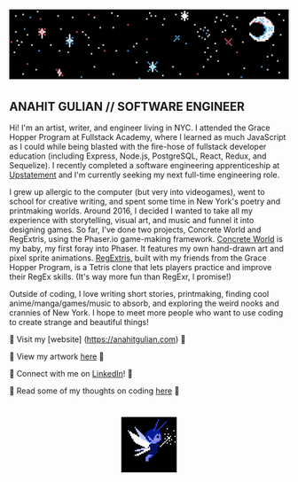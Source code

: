 <h1 align="center">
  <img src="https://github.com/sathytrench/sathytrench/blob/master/assets/Twinkling.gif" alt="Banner of a pixellated night sky with a crescent moon and twinkling stars glowing white, pink, and blue">
</h1>

## ANAHIT GULIAN // SOFTWARE ENGINEER

Hi! I'm an artist, writer, and engineer living in NYC. I attended the Grace
Hopper Program at Fullstack Academy, where I learned as much JavaScript as I 
could while being blasted with the fire-hose of fullstack developer education
(including Express, Node.js, PostgreSQL, React, Redux, and Sequelize). I recently
completed a software engineering apprenticeship at [Upstatement](https://upstatement.com/) 
and I'm currently seeking my next full-time engineering role.

I grew up allergic to the computer (but very into videogames), went to school for creative 
writing, and spent some time in New York's poetry and printmaking worlds. 
Around 2016, I decided I wanted to take all my experience with storytelling, visual art,
and music and funnel it into designing games. So far, I've done two projects, Concrete World 
and RegExtris, using the Phaser.io game-making framework. [Concrete World](https://concrete-world.herokuapp.com/) 
is my baby, my first foray into Phaser. It features my own hand-drawn art and pixel sprite animations. 
[RegExtris](https://regextris.herokuapp.com/), built with my friends from the Grace Hopper Program, 
is a Tetris clone that lets players practice and improve their RegEx skills. 
(It's way more fun than RegExr, I promise!)

Outside of coding, I love writing short stories, printmaking, finding cool anime/manga/games/music 
to absorb, and exploring the weird nooks and crannies of New York. I hope to meet 
more people who want to use coding to create strange and beautiful things!

🦋 Visit my [website] (https://anahitgulian.com) 🦋

💙 View my artwork [here](https://www.instagram.com/a7n7a7h7i7t/) 💙

🔗 Connect with me on [LinkedIn](https://www.linkedin.com/in/anahitgulian/)! 🔗

🌷 Read some of my thoughts on coding [here](https://anahit-gulian.medium.com/) 🌷

<h1 align="center">
  <img src="https://github.com/sathytrench/sathytrench/blob/master/assets/FAIRYflying%20clone.gif" alt="Blue fairy with white wings and a wand hovering in a black background" height="100">
</h1>
